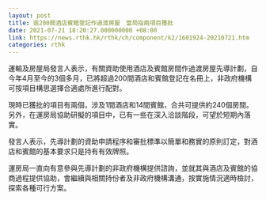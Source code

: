 ```yaml
---
layout: post
title: 逾200間酒店賓館登記作過渡房屋　當局指兩項目獲批
date: 2021-07-21 18:20:27.000000000 +08:00
link: https://news.rthk.hk/rthk/ch/component/k2/1601924-20210721.htm
categories: rthk
---
```


運輸及房屋局發言人表示，有關資助使用酒店及賓館房間作過渡房屋先導計劃，自今年4月至今的3個多月，已將超過200間酒店和賓館登記在名冊上，非政府機構可按項目構思選擇合適處所進行配對。

現時已獲批的項目有兩個，涉及1間酒店和14間賓館，合共可提供約240個房間。另外，在運房局協助研擬的項目中，已有一些在深入洽談階段，可望於短期內落實。

發言人表示，先導計劃的資助申請程序和審批標準以簡單和務實的原則訂定，對酒店和賓館的基本要求只是持有有效牌照。

運房局一直向有意參與先導計劃的非政府機構提供諮詢，並就其與酒店及賓館的協商過程提供協助，會繼續與相關持份者及非政府機構溝通，按實施情況適時檢討，探索各種可行方案。
